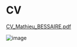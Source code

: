 # CV


[CV_Mathieu_BESSAIRE.pdf](https://github.com/user-attachments/files/19489473/CV_Mathieu_BESSAIRE.pdf)

![image](https://github.com/user-attachments/assets/ddd71b9d-f2b1-4305-bc7e-c037827c0d81)

